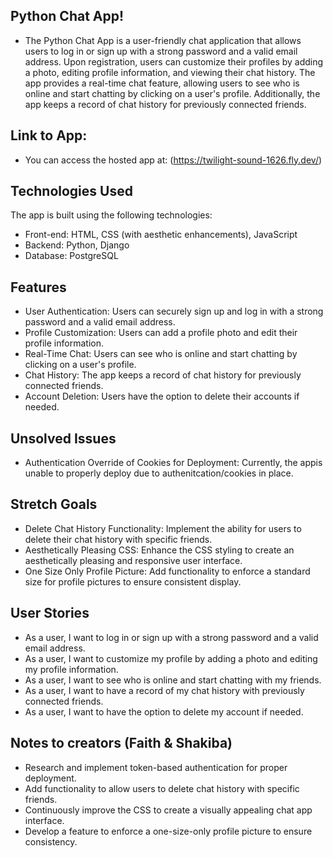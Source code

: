 ## Python Chat App!

- The Python Chat App is a user-friendly chat application that allows users to log in or sign up with a strong password and a valid email address. Upon registration, users can customize their profiles by adding a photo, editing profile information, and viewing their chat history. The app provides a real-time chat feature, allowing users to see who is online and start chatting by clicking on a user's profile. Additionally, the app keeps a record of chat history for previously connected friends.


## Link to App:
- You can access the hosted app at: (https://twilight-sound-1626.fly.dev/)


## Technologies Used
The app is built using the following technologies:

- Front-end: HTML, CSS (with aesthetic enhancements), JavaScript
- Backend: Python, Django
- Database: PostgreSQL


## Features
- User Authentication: Users can securely sign up and log in with a strong password and a valid email address.
- Profile Customization: Users can add a profile photo and edit their profile information.
- Real-Time Chat: Users can see who is online and start chatting by clicking on a user's profile.
- Chat History: The app keeps a record of chat history for previously connected friends.
- Account Deletion: Users have the option to delete their accounts if needed.


## Unsolved Issues
- Authentication Override of Cookies for Deployment: Currently, the appis unable to properly deploy due to authenitcation/cookies in place. 

## Stretch Goals
- Delete Chat History Functionality: Implement the ability for users to delete their chat history with specific friends.
- Aesthetically Pleasing CSS: Enhance the CSS styling to create an aesthetically pleasing and responsive user interface.
- One Size Only Profile Picture: Add functionality to enforce a standard size for profile pictures to ensure consistent display.


## User Stories
- As a user, I want to log in or sign up with a strong password and a valid email address.
- As a user, I want to customize my profile by adding a photo and editing my profile information.
- As a user, I want to see who is online and start chatting with my friends.
- As a user, I want to have a record of my chat history with previously connected friends.
- As a user, I want to have the option to delete my account if needed.


## Notes to creators (Faith & Shakiba)
- Research and implement token-based authentication for proper deployment.
- Add functionality to allow users to delete chat history with specific friends.
- Continuously improve the CSS to create a visually appealing chat app interface.
- Develop a feature to enforce a one-size-only profile picture to ensure consistency.
